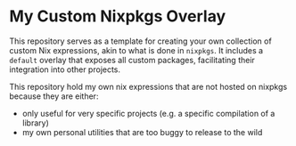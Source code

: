 # My Custom Nixpkgs Overlay

This repository serves as a template for creating your own collection of custom
Nix expressions, akin to what is done in `nixpkgs`. It includes a `default`
overlay that exposes all custom packages, facilitating their integration into
other projects.

This repository hold my own nix expressions that are not hosted on nixpkgs because they are either:
 - only useful for very specific projects (e.g. a specific compilation of a library)
 - my own personal utilities that are too buggy to release to the wild
 

